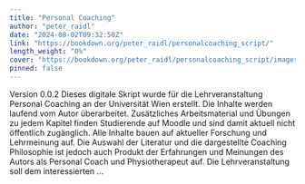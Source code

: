 ```yaml
---
title: "Personal Coaching"
author: "peter_raidl"
date: "2024-08-02T09:32:50Z"
link: "https://bookdown.org/peter_raidl/personalcoaching_script/"
length_weight: "0%"
cover: "https://bookdown.org/peter_raidl/personalcoaching_script/images/cover.png"
pinned: false
---
```


Version 0.0.2 Dieses digitale Skript wurde für die Lehrveranstaltung Personal Coaching an der Universität Wien erstellt. Die Inhalte werden laufend vom Autor überarbeitet. Zusätzliches Arbeitsmaterial und Übungen zu jedem Kapitel finden Studierende auf Moodle und sind damit aktuell nicht öffentlich zugänglich. Alle Inhalte bauen auf aktueller Forschung und Lehrmeinung auf. Die Auswahl der Literatur und die dargestellte Coaching Philosophie ist jedoch auch Produkt der Erfahrungen und Meinungen des Autors als Personal Coach und Physiotherapeut auf. Die Lehrveranstaltung soll dem interessierten ...
